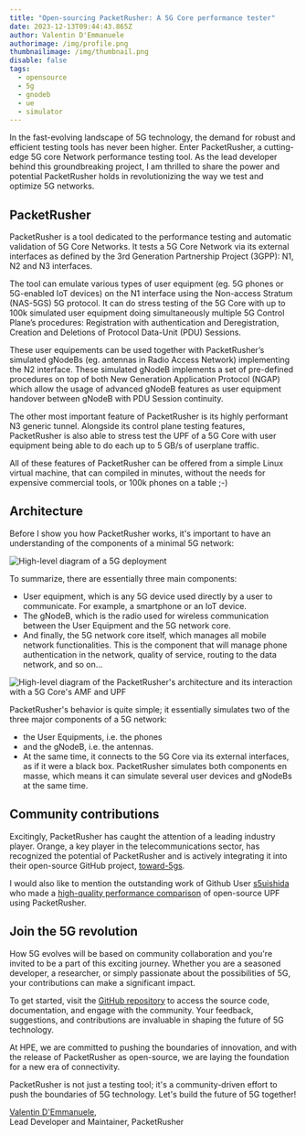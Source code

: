 ```yaml
---
title: "Open-sourcing PacketRusher: A 5G Core performance tester"
date: 2023-12-13T09:44:43.865Z
author: Valentin D'Emmanuele
authorimage: /img/profile.png
thumbnailimage: /img/thumbnail.png
disable: false
tags:
  - opensource
  - 5g
  - gnodeb
  - ue
  - simulator
---
```

In the fast-evolving landscape of 5G technology, the demand for robust and efficient testing tools has never been higher. Enter PacketRusher, a cutting-edge 5G core Network performance testing tool. As the lead developer behind this groundbreaking project, I am thrilled to share the power and potential PacketRusher holds in revolutionizing the way we test and optimize 5G networks.

## PacketRusher

PacketRusher is a tool dedicated to the performance testing and automatic validation of 5G Core Networks. It tests a 5G Core Network via its external interfaces as defined by the 3rd Generation Partnership Project (3GPP): N1, N2 and N3 interfaces.


The tool can emulate various types of user equipment (eg. 5G phones or 5G-enabled IoT devices) on the N1 interface using the Non-access Stratum (NAS-5GS) 5G protocol. It can do stress testing of the 5G Core with up to 100k simulated user equipment doing simultaneously multiple 5G Control Plane’s procedures: Registration with authentication and Deregistration, Creation and Deletions of Protocol Data-Unit (PDU) Sessions.


These user equipements can be used together with PacketRusher’s simulated gNodeBs (eg. antennas in Radio Access Network) implementing the N2 interface. These simulated gNodeB implements a set of pre-defined procedures on top of both New Generation Application Protocol (NGAP) which allow the usage of advanced gNodeB features as user equipment handover between gNodeB with PDU Session continuity.

The other most important feature of PacketRusher is its highly performant N3 generic tunnel. Alongside its control plane testing features, PacketRusher is also able to stress test the UPF of a 5G Core with user equipment being able to do each up to 5 GB/s of userplane traffic.

All of these features of PacketRusher can be offered from a simple Linux virtual machine, that can compiled in minutes, without the needs for expensive commercial tools, or 100k phones on a table ;-)


## Architecture
Before I show you how PacketRusher works, it's important to have an understanding of the components of a minimal 5G network:

![High-level diagram of a 5G deployment](/img/high-level-diagram-of-a-5g-deployment.png "High-level diagram of a 5G deployment")

To summarize, there are essentially three main components:
- User equipment, which is any 5G device used directly by a user to communicate. For example, a smartphone or an IoT device.
- The gNodeB, which is the radio used for wireless communication between the User Equipment and the 5G network core.
- And finally, the 5G network core itself, which manages all mobile network functionalities. This is the component that will manage phone authentication in the network, quality of service, routing to the data network, and so on...


![﻿High-level diagram of the PacketRusher's architecture and its interaction with a 5G Core's AMF and UPF](/img/packetrusher-architecture.png "﻿High-level diagram of the PacketRusher's architecture and its interaction with a 5G Core's AMF and UPF")

PacketRusher's behavior is quite simple; it essentially simulates two of the three major components of a 5G network: 
- the User Equipments, i.e. the phones
- and the gNodeB, i.e. the antennas.
- At the same time, it connects to the 5G Core via its external interfaces, as if it were a black box.
PacketRusher simulates both components en masse, which means it can simulate several user devices and gNodeBs at the same time.

## Community contributions

Excitingly, PacketRusher has caught the attention of a leading industry player. Orange, a key player in the telecommunications sector, has recognized the potential of PacketRusher and is actively integrating it into their open-source GitHub project, [toward-5gs](https://github.com/Orange-OpenSource/towards5gs-helm).


I would also like to mention the outstanding work of Github User [s5uishida](https://github.com/s5uishida) who made a [high-quality performance comparison](https://github.com/s5uishida/simple_measurement_of_upf_performance) of open-source UPF using PacketRusher. 

## Join the 5G revolution

How 5G evolves will be based on community collaboration and you're invited to be a part of this exciting journey. Whether you are a seasoned developer, a researcher, or simply passionate about the possibilities of 5G, your contributions can make a significant impact.

To get started, visit the [GitHub repository](https://github.com/HewlettPackard/PacketRusher) to access the source code, documentation, and engage with the community. Your feedback, suggestions, and contributions are invaluable in shaping the future of 5G technology.

At HPE, we are committed to pushing the boundaries of innovation, and with the release of PacketRusher as open-source, we are laying the foundation for a new era of connectivity.   

PacketRusher is not just a testing tool; it's a community-driven effort to push the boundaries of 5G technology. Let's build the future of 5G together!

[V﻿alentin D'Emmanuele](https://www.linkedin.com/in/valentin-d-emmanuele/),   
Lead Developer and Maintainer, PacketRusher